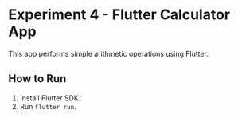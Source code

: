# Experiment 4 - Flutter Calculator App

This app performs simple arithmetic operations using Flutter.

## How to Run
1. Install Flutter SDK.
2. Run `flutter run`.
